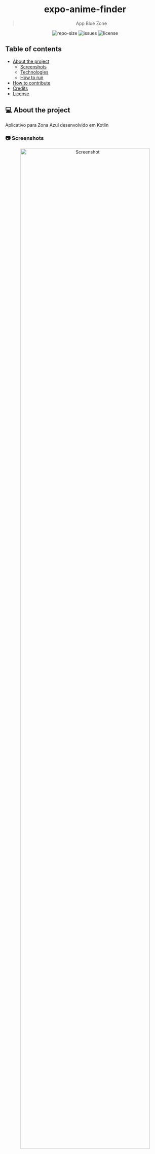 <div align="center">
  <h1>
    expo-anime-finder
  </h1>
  <blockquote>
    App Blue Zone
  </blockquote>
  <div id="badges">
    <img src="https://img.shields.io/github/repo-size/kevinsilvadev/AppZonaAzull?color=4000FF" alt="repo-size" />
    <img src="https://img.shields.io/github/issues-raw/kevinsilvadev/AppZonaAzul?color=4000FF" alt="issues" />
    <img src="https://img.shields.io/badge/license-MIT-4000FF" alt="license" />
  </div>
</div>

## Table of contents

- [About the project](#-about-the-project)
  - [Screenshots](#-screenshots)
  - [Technologies](#-technologies)
  - [How to run](#-how-to-run)
- [How to contribute](#-how-to-contribute)
- [Credits](#-credits)
- [License](#-license)

## 💻 About the project

Aplicativo para Zona Azul desenvolvido em Kotlin

### 📷 Screenshots

<div align="center">
  <img src=".github/images/screenshots.png" alt="Screenshot" width="90%"/>
</div>

### 🛠 Technologies

The following technologies were used in the construction of the project:

- [Expo](https://expo.io/)
- [Styled components](https://styled-components.com/)
- [React Navigation V5](https://reactnavigation.org/)

### 🚀 How to run

1. Clone the repository

   ```bash
   git clone https://github.com/kevinsilvadev/AppZonaAzul.git
   ```

2. Import in Android Studio

   ```bash
   cd expo-anime-finder
   yarn install
   ```

3. Run the application

   ```bash
   yarn start
   ```

4. Download the 'Expo Go' APP

   - [Google Play Store](https://play.google.com/store/apps/details?id=host.exp.exponent)
   - [App Store](https://apps.apple.com/br/app/expo-client/id982107779)

5. Using the mentioned APP, Scan the QR Code opened in step 3

## 🤝 How to contribute

Every kind of contribution is welcome, we admire it!

Is there any problem? Found a bug? Do you have any tips? Open an [issue](https://github.com/kevinsilvadev/AppZonaAzul/issues) describing it.

Want to contribute code? We ask that you first read [this contribution guide](https://github.com/firstcontributions/first-contributions)

Don't forget to leave your ⭐, it is also a way to contribute to the project;)

## 👾 Credits

Special thanks to [trace.moe](https://trace.moe/about) for providing the api used in this application

## 📝 License

This project is under the MIT license. See the file [LICENSE](LICENSE) for more details.

---

<div align="center">

Created by [Carlos Mesquita](https://github.com/kevinsilvadev) 💜

</div>

